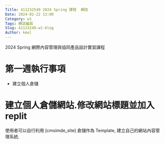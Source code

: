 ```yaml
---
Title: 411232549 2024 Spring 課程  網誌
Date: 2024-02-22 13:00
Category: w1
Tags: 網誌編寫
Slug: 41123249-w1-blog
Author: kmol
---
```


2024 Spring 網際內容管理與協同產品設計實習課程

<!-- PELICAN_END_SUMMARY -->

# 第一週執行事項
- 建立個人倉儲
# 建立個人倉儲網站.修改網站標題並加入replit
使用者可以自行利用 [cmsimde_site] 倉儲作為 Template, 建立自己的網站內容管理系統.
